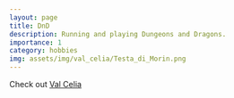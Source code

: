 ```yaml
---
layout: page
title: DnD
description: Running and playing Dungeons and Dragons.
importance: 1
category: hobbies
img: assets/img/val_celia/Testa_di_Morin.png
---
```


Check out [Val Celia](/player_intro)